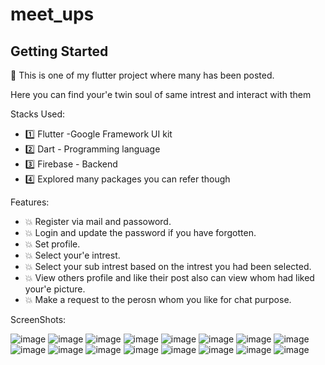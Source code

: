 # meet_ups

## Getting Started

🤠 This is one of my flutter project where many has been posted.

Here you can find your'e twin soul of same intrest and interact with them

Stacks Used:

* 1️⃣ Flutter -Google Framework UI kit
* 2️⃣ Dart - Programming language
* 3️⃣ Firebase - Backend
* 4️⃣ Explored many packages you can refer though

Features:

* 💥 Register via mail and passoword.
* 💥 Login and update the password if you have forgotten.
* 💥 Set profile.
* 💥 Select your'e intrest.
* 💥 Select your sub intrest based on the intrest you had been selected.
* 💥 View others profile and like their post also can view whom had liked your'e picture.
* 💥 Make a request to the perosn whom you like for chat purpose.


ScreenShots:


![image](https://user-images.githubusercontent.com/54928117/124067278-c4945f00-da57-11eb-819a-c52877e2d1e6.png)
![image](https://user-images.githubusercontent.com/54928117/124067299-ccec9a00-da57-11eb-9b87-c8f08c645f60.png)
![image](https://user-images.githubusercontent.com/54928117/124067308-d2e27b00-da57-11eb-9732-c3e4bfc81898.png)
![image](https://user-images.githubusercontent.com/54928117/124067319-d970f280-da57-11eb-829b-fca1316f4cd1.png)
![image](https://user-images.githubusercontent.com/54928117/124067326-de35a680-da57-11eb-827d-d0186fb9d989.png)
![image](https://user-images.githubusercontent.com/54928117/124067342-e4c41e00-da57-11eb-8cfa-15cbd78b2e06.png)
![image](https://user-images.githubusercontent.com/54928117/124067358-e8f03b80-da57-11eb-95d6-61c0563b1edf.png)
![image](https://user-images.githubusercontent.com/54928117/124067378-ef7eb300-da57-11eb-873b-88cf51791d1a.png)
![image](https://user-images.githubusercontent.com/54928117/124067392-f4dbfd80-da57-11eb-92e2-3e7f986cf06c.png)
![image](https://user-images.githubusercontent.com/54928117/124067416-fc9ba200-da57-11eb-845b-13f726a1ca3a.png)
![image](https://user-images.githubusercontent.com/54928117/124067497-01605600-da58-11eb-8bd6-d2fe7f22c021.png)
![image](https://user-images.githubusercontent.com/54928117/124067620-091ffa80-da58-11eb-8456-38edfa409037.png)
![image](https://user-images.githubusercontent.com/54928117/124067679-0d4c1800-da58-11eb-9f31-74270c2661e2.png)
![image](https://user-images.githubusercontent.com/54928117/124067730-10df9f00-da58-11eb-86c0-4b424ec400f5.png)
![image](https://user-images.githubusercontent.com/54928117/124067809-163ce980-da58-11eb-9763-013d9c7e7286.png)
![image](https://user-images.githubusercontent.com/54928117/124067883-1b019d80-da58-11eb-9a66-81484977cb5b.png)
